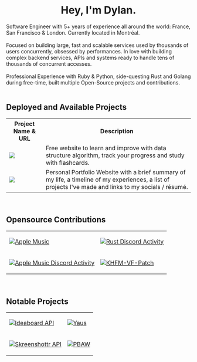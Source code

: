 <p align="center">
  <h1 align="center">Hey, I'm Dylan.</h1>
</p>
Software Engineer with 5+ years of experience all around the world: France, San Francisco & London. Currently located in Montréal.
<br>
<br>
Focused on building large, fast and scalable services used by thousands of users concurrently, obsessed by performances. In love with building complex backend services, APIs and systems ready to handle tens of thousands of concurrent accesses.
<br>
<br>
Professional Experience with Ruby & Python, side-questing Rust and Golang during free-time, built multiple Open-Source projects and contributions.
<br />
<br />

<h2>Deployed and Available Projects</h2>

<table>
<th>Project Name & URL</th>
<th>Description</th>
  <tr>
    <td><a href=https://learn-dsa.dev><img src=https://i.postimg.cc/NfxMMZPb/Arc-2025-09-05-01-01-44.png></img></a></td>
    <td>Free website to learn and improve with data structure algorithm, track your progress and study with flashcards.</td>
  </tr>
  <tr>
    <td><a href=https://dylanca.dev><img src=https://i.postimg.cc/wxLQjc8F/Arc-2025-09-05-01-15-04.png></img></a></td>
    <td>Personal Portfolio Website with a brief summary of my life, a timeline of my experiences, a list of projects I've made and links to my socials / résumé.</td>
  </tr>
</table>

<br />


<h2>Opensource Contributions</h2>

<table>
  <tr>
    <td>

[![Apple Music](https://github-readme-stats.vercel.app/api/pin/?username=dylanca&repo=apple-music)](https://github.com/dylanca/apple-music)

  </td>
    <td>

[![Rust Discord Activity](https://github-readme-stats.vercel.app/api/pin/?username=dylanca&repo=rust-discord-activity)](https://github.com/dylanca/rust-discord-activity)

  </td> 
</tr>
  <tr>
    <td>

[![Apple Music Discord Activity](https://github-readme-stats.vercel.app/api/pin/?username=dylanca&repo=apple-music-discord-activity)](https://github.com/dylanca/apple-music-discord-activity)

  </td>
    <td>

[![KHFM-VF-Patch](https://github-readme-stats.vercel.app/api/pin/?username=noxalus&repo=KHFM-VF-Patch)](https://github.com/noxalus/KHFM-VF-Patch)

  </td> 
</tr>
</table>

<br />


<h2>Notable Projects</h2>

<table>
  <tr>
    <td>

[![Ideaboard API](https://github-readme-stats.vercel.app/api/pin/?username=dylanca&repo=ideaboard_api)](https://github.com/dylanca/ideaboard_api)

  </td>
    <td>

[![Yaus](https://github-readme-stats.vercel.app/api/pin/?username=dylanca&repo=yaus)](https://github.com/dylanca/yaus)

  </td> 
</tr>
  <tr>
    <td>

[![Skreenshottr API](https://github-readme-stats.vercel.app/api/pin/?username=dylanca&repo=skreenshottr-api)](https://github.com/dylanca/skreenshottr-api)

  </td>
    <td>

[![PBAW](https://github-readme-stats.vercel.app/api/pin/?username=dylanca&repo=pbaw)](https://github.com/dylanca/pbaw)

  </td> 
</tr>
</table>


